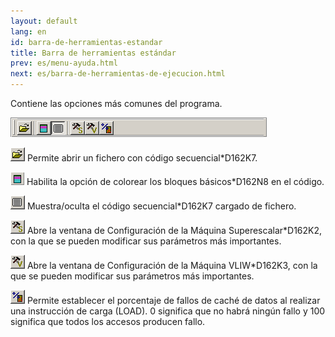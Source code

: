 ```yaml
---
layout: default
lang: en
id: barra-de-herramientas-estandar
title: Barra de herramientas estándar
prev: es/menu-ayuda.html
next: es/barra-de-herramientas-de-ejecucion.html
---
```


Contiene las opciones más comunes del programa.

![](imgs/bm2_result.png)

![](imgs/bm3_result.png) Permite abrir un fichero con código secuencial*D162K7.

![](imgs/bm4_result.png) Habilita la opción de colorear los bloques básicos*D162N8 en el código.

![](imgs/bm5_result.png) Muestra/oculta el código secuencial*D162K7 cargado de fichero.

![](imgs/bm6_result.png) Abre la ventana de Configuración de la Máquina Superescalar*D162K2, con la que se pueden modificar sus parámetros más importantes.

![](imgs/bm7_result.png) Abre la ventana de Configuración de la Máquina VLIW*D162K3, con la que se pueden modificar sus parámetros más importantes.

![](imgs/bm8_result.png) Permite establecer el porcentaje de fallos de caché de datos al realizar una instrucción de carga (LOAD). 0 significa que no habrá ningún fallo y 100 significa que todos los accesos producen fallo.